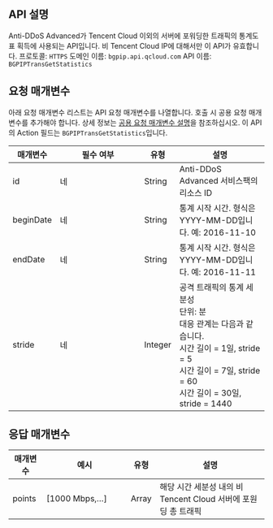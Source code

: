 

## API 설명
Anti-DDoS Advanced가 Tencent Cloud 이외의 서버에 포워딩한 트래픽의 통계도표 획득에 사용되는 API입니다. 비 Tencent Cloud IP에 대해서만 이 API가 유효합니다.
프로토콜: `HTTPS`
도메인 이름: `bgpip.api.qcloud.com`
API 이름: `BGPIPTransGetStatistics`

## 요청 매개변수
아래 요청 매개변수 리스트는 API 요청 매개변수를 나열합니다. 호출 시 공용 요청 매개변수를 추가해야 합니다. 상세 정보는 [공용 요청 매개변수 설명](https://cloud.tencent.com/document/product/1014/31224)을 참조하십시오. 이 API의 Action 필드는 `BGPIPTransGetStatistics`입니다.

| 매개변수 | 필수 여부 | 유형 | 설명 |
|---------|---------|---------|---------|
| id | 네 | String | Anti-DDoS Advanced 서비스팩의 리소스 ID |
| beginDate | 네 | String | 통계 시작 시간. 형식은 YYYY-MM-DD입니다. 예: 2016-11-10 |
| endDate | 네 | String | 통계 시작 시간. 형식은 YYYY-MM-DD입니다. 예: 2016-11-11 |
| stride | 네 | Integer | 공격 트래픽의 통계 세분성</br>단위: 분</br>대응 관계는 다음과 같습니다. </Br>시간 길이 = 1일, stride = 5</br>시간 길이 = 7일, stride = 60</br>시간 길이 = 30일, stride = 1440 |

## 응답 매개변수
<style>
table th:nth-of-type(2) {
width: 150px; 
}
</style>

| 매개변수 | 예시 | 유형 |	설명 |
|---------|---------|---------|---------|
|points | [1000 Mbps,…] | Array | 해당 시간 세분성 내의 비 Tencent Cloud 서버에 포원딩 총 트래픽 |

